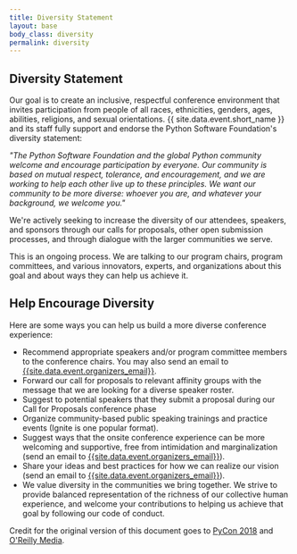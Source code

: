 ```yaml
---
title: Diversity Statement
layout: base
body_class: diversity
permalink: diversity
---
```


## Diversity Statement

Our goal is to create an inclusive, respectful conference environment that invites participation from people of all races, ethnicities, genders, ages, abilities, religions, and sexual orientations.
{{ site.data.event.short_name }} and its staff fully support and endorse the Python Software Foundation's diversity statement:

_"The Python Software Foundation and the global Python community welcome and encourage participation by everyone.
Our community is based on mutual respect, tolerance, and encouragement, and we are working to help each other live up to these principles.
We want our community to be more diverse: whoever you are, and whatever your background, we welcome you."_

We're actively seeking to increase the diversity of our attendees, speakers, and sponsors through our calls for proposals, other open submission processes, and through dialogue with the larger communities we serve.

This is an ongoing process. We are talking to our program chairs, program committees, and various innovators, experts, and organizations about this goal and about ways they can help us achieve it.

## Help Encourage Diversity

Here are some ways you can help us build a more diverse conference experience:

* Recommend appropriate speakers and/or program committee members to the conference chairs. You may also send an email to [{{site.data.event.organizers_email}}](mailto:{{site.data.event.organizers_email}}).
* Forward our call for proposals to relevant affinity groups with the message that we are looking for a diverse speaker roster.
* Suggest to potential speakers that they submit a proposal during our Call for Proposals conference phase
* Organize community-based public speaking trainings and practice events (Ignite is one popular format).
* Suggest ways that the onsite conference experience can be more welcoming and supportive, free from intimidation and marginalization (send an email to [{{site.data.event.organizers_email}}](mailto:{{site.data.event.organizers_email}})).
* Share your ideas and best practices for how we can realize our vision (send an email to [{{site.data.event.organizers_email}}](mailto:{{site.data.event.organizers_email}})).
* We value diversity in the communities we bring together. We strive to provide balanced representation of the richness of our collective human experience, and welcome your contributions to helping us achieve that goal by following our code of conduct.

Credit for the original version of this document goes to [PyCon 2018](https://us.pycon.org/2018/about/diversity/) and [O'Reilly Media](http://assets.en.oreilly.com/1/eventprovider/1/ConfDiversity.pdf).
